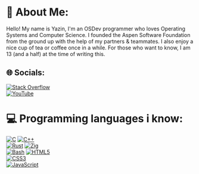 # 💫 About Me:
Hello! My name is Yazin, I'm an OSDev programmer who loves Operating Systems and Computer Science.
I founded the Aspen Software Foundation from the ground up with the help of my partners & teammates.
I also enjoy a nice cup of tea or coffee once in a while.
For those who want to know, I am 13 (and a half) at the time of writing this.
## 🌐 Socials:
[![Stack Overflow](https://img.shields.io/badge/-Stackoverflow-FE7A16?logo=stack-overflow&logoColor=white)](https://stackoverflow.com/users/30553383/yazin-tantawi)  
[![YouTube](https://img.shields.io/badge/YouTube-%23FF0000.svg?logo=YouTube&logoColor=white)](https://youtube.com/@SemanticDeveloper)  


# 💻 Programming languages i know:
[![C](https://img.shields.io/badge/c-%2300599C.svg?style=for-the-badge&logo=c&logoColor=white)](https://en.wikipedia.org/wiki/C_(programming_language))  
[![C++](https://img.shields.io/badge/c++-%2300599C.svg?style=for-the-badge&logo=c%2B%2B&logoColor=white)](https://en.wikipedia.org/wiki/C%2B%2B)  
[![Rust](https://img.shields.io/badge/Rust-%23000000.svg?style=for-the-badge&logo=rust&logoColor=white)](https://en.wikipedia.org/wiki/Rust_(programming_language))  
[![Zig](https://img.shields.io/badge/Zig-%23F7A41D.svg?style=for-the-badge&logo=zig&logoColor=white)](https://ziglang.org/)  
[![Bash](https://img.shields.io/badge/bash-%23121011.svg?style=for-the-badge&logo=gnu-bash&logoColor=white)](https://en.wikipedia.org/wiki/Bash_(Unix_shell))  
[![HTML5](https://img.shields.io/badge/html5-%23E34F26.svg?style=for-the-badge&logo=html5&logoColor=white)](https://en.wikipedia.org/wiki/HTML5)  
[![CSS3](https://img.shields.io/badge/css3-%231572B6.svg?style=for-the-badge&logo=css3&logoColor=white)](https://en.wikipedia.org/wiki/CSS)  
[![JavaScript](https://img.shields.io/badge/javascript-%23323330.svg?style=for-the-badge&logo=javascript&logoColor=%23F7DF1E)](https://en.wikipedia.org/wiki/JavaScript)
